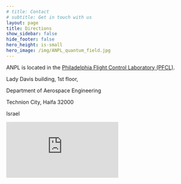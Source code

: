 ```yaml
---
# title: Contact
# subtitle: Get in touch with us
layout: page
title: Directions
show_sidebar: false
hide_footer: false
hero_height: is-small
hero_image: /img/ANPL_quantum_field.jpg 
---
```


ANPL is located in the [Philadelphia Flight Control Laboratory (PFCL)](https://pfcl.technion.ac.il/). 

Lady Davis building, 1st floor,

Department of Aerospace Engineering

Technion City,
Haifa 32000

Israel


<div class="map-container">
  <iframe id="gmap_canvas" src="https://www.google.com/maps/d/embed?mid=1W_TlUw5OwGmrWO7IqkGuB-YFnZ8&ehbc=2E312F" frameborder="0" scrolling="no" marginheight="0" marginwidth="0"></iframe>
</div>
